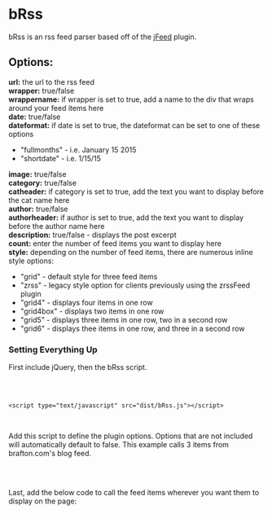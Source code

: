 # bRss

<p>bRss is an rss feed parser based off of the <a target="_blank" href="https://github.com/jfhovinne/jFeed/">jFeed</a> plugin.</p>

<h2>Options:</h2>

<strong>url:</strong> the url to the rss feed<br />
<strong>wrapper:</strong> true/false<br />
<strong>wrappername:</strong> if wrapper is set to true, add a name to the div that wraps around your feed items here<br />
<strong>date:</strong> true/false<br />
<strong>dateformat:</strong> if date is set to true, the dateformat can be set to one of these options<br />
<ul>
<li>"fullmonths" - i.e. January 15 2015</li>
<li>"shortdate" - i.e. 1/15/15</li>
</ul>
<strong>image:</strong> true/false<br />
<strong>category:</strong> true/false<br />
<strong>catheader:</strong> if category is set to true, add the text you want to display before the cat name here<br />
<strong>author:</strong> true/false<br />
<strong>authorheader:</strong> if author is set to true, add the text you want to display before the author name here<br />
<strong>description:</strong> true/false - displays the post excerpt<br />
<strong>count:</strong> enter the number of feed items you want to display here<br />
<strong>style:</strong> depending on the number of feed items, there are numerous inline style options:
<ul>
<li>"grid" - default style for three feed items</li>
<li>"zrss" - legacy style option for clients previously using the zrssFeed plugin</li>
<li>"grid4" - displays four items in one row</li>
<li>"grid4box" - displays two items in one row</li>
<li>"grid5" - displays three items in one row, two in a second row</li>
<li>"grid6" - displays thee items in one row, and three in a second row</li>
</ul>

<h3>Setting Everything Up</h3>

<p>First include jQuery, then the bRss script.</p>

<pre>
	<script src="https://ajax.googleapis.com/ajax/libs/jquery/1.12.0/jquery.min.js"></script>
	<script type="text/javascript" src="dist/bRss.js"></script>
</pre>

<p>Add this script to define the plugin options. Options that are not included will automatically default to false. This example calls 3 items from brafton.com's blog feed.</p>

<pre>
	<script type="text/javascript">
	jQuery(function() {
		$("#result").BraftonRss({
		    		   url: 'http://brafton.com/blog/feed',
		           wrapper: true,
		       wrappername: 'brss',
		        dateformat: 'fullmonths',
		             image: true,
		              date: true,
		          category: true,
		         catheader: 'Posted in: ',
		            author: true,
		      authorheader: 'By: ',
		       description: true,
		             style: 'grid',
		             count: '3'
		    });
		});
	</script>
</pre>

<p>Last, add the below code to call the feed items wherever you want them to display on the page:</p>

<pre>
	<div id="result"></div>
</pre>